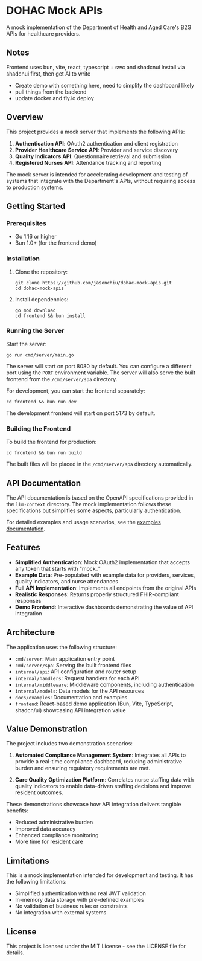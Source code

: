 # DOHAC Mock APIs

A mock implementation of the Department of Health and Aged Care's B2G APIs for healthcare providers.

## Notes
Frontend uses bun, vite, react, typescript + swc and shadcnui
Install via shadcnui first, then get AI to write

- Create demo with something here, need to simplify the dashboard likely
- pull things from the backend
- update docker and fly.io deploy

## Overview

This project provides a mock server that implements the following APIs:

1. **Authentication API**: OAuth2 authentication and client registration
2. **Provider Healthcare Service API**: Provider and service discovery
3. **Quality Indicators API**: Questionnaire retrieval and submission
4. **Registered Nurses API**: Attendance tracking and reporting

The mock server is intended for accelerating development and testing of systems that integrate with the Department's APIs, without requiring access to production systems.

## Getting Started

### Prerequisites

- Go 1.16 or higher
- Bun 1.0+ (for the frontend demo)

### Installation

1. Clone the repository:
   ```
   git clone https://github.com/jasonchiu/dohac-mock-apis.git
   cd dohac-mock-apis
   ```

2. Install dependencies:
   ```
   go mod download
   cd frontend && bun install
   ```

### Running the Server

Start the server:
```
go run cmd/server/main.go
```

The server will start on port 8080 by default. You can configure a different port using the `PORT` environment variable. The server will also serve the built frontend from the `/cmd/server/spa` directory.

For development, you can start the frontend separately:
```
cd frontend && bun run dev
```

The development frontend will start on port 5173 by default.

### Building the Frontend

To build the frontend for production:
```
cd frontend && bun run build
```

The built files will be placed in the `/cmd/server/spa` directory automatically.

## API Documentation

The API documentation is based on the OpenAPI specifications provided in the `llm-context` directory. The mock implementation follows these specifications but simplifies some aspects, particularly authentication.

For detailed examples and usage scenarios, see the [examples documentation](docs/examples/README.md).

## Features

- **Simplified Authentication**: Mock OAuth2 implementation that accepts any token that starts with "mock_"
- **Example Data**: Pre-populated with example data for providers, services, quality indicators, and nurse attendances
- **Full API Implementation**: Implements all endpoints from the original APIs
- **Realistic Responses**: Returns properly structured FHIR-compliant responses
- **Demo Frontend**: Interactive dashboards demonstrating the value of API integration

## Architecture

The application uses the following structure:

- `cmd/server`: Main application entry point
- `cmd/server/spa`: Serving the built frontend files
- `internal/api`: API configuration and router setup
- `internal/handlers`: Request handlers for each API
- `internal/middleware`: Middleware components, including authentication
- `internal/models`: Data models for the API resources
- `docs/examples`: Documentation and examples
- `frontend`: React-based demo application (Bun, Vite, TypeScript, shadcn/ui) showcasing API integration value

## Value Demonstration

The project includes two demonstration scenarios:

1. **Automated Compliance Management System**: Integrates all APIs to provide a real-time compliance dashboard, reducing administrative burden and ensuring regulatory requirements are met.

2. **Care Quality Optimization Platform**: Correlates nurse staffing data with quality indicators to enable data-driven staffing decisions and improve resident outcomes.

These demonstrations showcase how API integration delivers tangible benefits:
- Reduced administrative burden
- Improved data accuracy
- Enhanced compliance monitoring
- More time for resident care

## Limitations

This is a mock implementation intended for development and testing. It has the following limitations:

- Simplified authentication with no real JWT validation
- In-memory data storage with pre-defined examples
- No validation of business rules or constraints
- No integration with external systems

## License

This project is licensed under the MIT License - see the LICENSE file for details.

